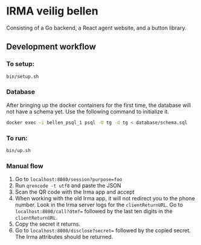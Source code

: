 # IRMA veilig bellen

Consisting of a Go backend, a React agent website, and a button library.

## Development workflow

### To setup:

```bash
bin/setup.sh
```

### Database

After bringing up the docker containers for the first time, the database will
not have a schema yet. Use the following command to initialize it.

```bash
docker exec -i bellen_psql_1 psql -U tg -d tg < database/schema.sql
```

### To run:

```bash
bin/up.sh
```

### Manual flow

1. Go to `localhost:8080/session?purpose=foo`
2. Run `qrencode -t utf8` and paste the JSON
3. Scan the QR code with the Irma app and accept
4. When working with the old Irma app, it will not redirect you to the phone
   number. Look in the Irma server logs for the `clientReturnURL`. Go to
   `localhost:8080/call?dtmf=` followed by the last ten digits in the
   `clientReturnURL`.
5. Copy the secret it returns.
6. Go to `localhost:8080/disclose?secret=` followed by the copied secret. The
   Irma attributes should be returned.

